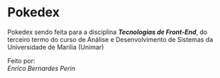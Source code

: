 # Pokedex

Pokedex sendo feita para a disciplina ***Tecnologias de Front-End***, do terceiro termo do curso de Análise e Desenvolvimento de Sistemas da Universidade de Marilia (Unimar)

Feito por:   
*Enrico Bernardes Perin* 


